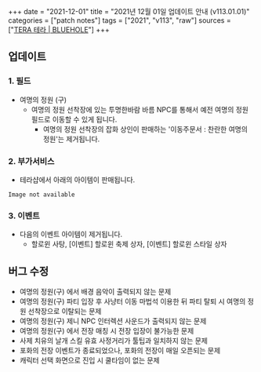 +++
date = "2021-12-01"
title = "2021년 12월 01일 업데이트 안내 (v113.01.01)"
categories = ["patch notes"]
tags = ["2021", "v113", "raw"]
sources = ["[TERA 테라 | BLUEHOLE](https://playtera.co.kr/news/updates/731)"]
+++

## 업데이트

### **1.** 필드
- 여명의 정원 (구)
  - 여명의 정원 선착장에 있는 투명한바람 바름 NPC를 통해서 예전 여명의 정원 필드로 이동할 수 있게 됩니다.
    - 여명의 정원 선착장의 잡화 상인이 판매하는 '이동주문서 : 찬란한 여명의 정원'는 제거됩니다.

### **2.** 부가서비스
- 테라샵에서 아래의 아이템이 판매됩니다.

`Image not available`

### **3.** 이벤트
- 다음의 이벤트 아이템이 제거됩니다.
  - 할로윈 사탕, [이벤트] 할로윈 축제 상자, [이벤트] 할로윈 스타일 상자

## 버그 수정

- 여명의 정원(구) 에서 배경 음악이 출력되지 않는 문제
- 여명의 정원(구) 파티 입장 후 사냥터 이동 마법석 이용한 뒤 파티 탈퇴 시 여명의 정원 선착장으로 이탈되는 문제
- 여명의 정원(구) 제니 NPC 인터렉션 사운드가 출력되지 않는 문제
- 여명의 정원(구) 에서 전장 매칭 시 전장 입장이 불가능한 문제
- 사제 치유의 날개 스킬 유효 사정거리가 툴팁과 일치하지 않는 문제
- 포화의 전장 이벤트가 종료되었으나, 포화의 전장이 매일 오픈되는 문제
- 캐릭터 선택 화면으로 진입 시 쿨타임이 없는 문제
